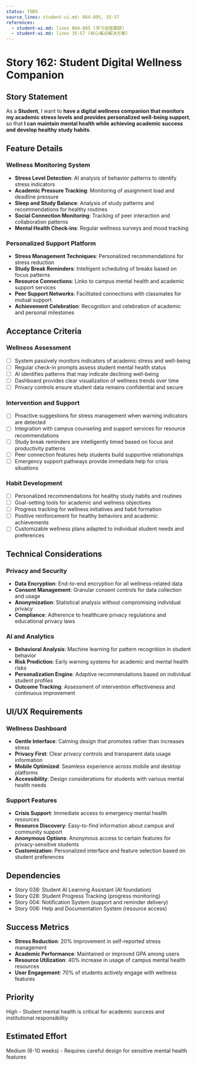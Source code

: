 ```yaml
---
status: TODO
source_lines: student-ui.md: 864-895, 35-57
references:
  - student-ui.md: lines 864-895 (学习进度跟踪)
  - student-ui.md: lines 35-57 (核心痛点解决方案)
---
```


# Story 162: Student Digital Wellness Companion

## Story Statement
As a **Student**, I want to **have a digital wellness companion that monitors my academic stress levels and provides personalized well-being support**, so that **I can maintain mental health while achieving academic success and develop healthy study habits**.

## Feature Details

### Wellness Monitoring System
- **Stress Level Detection**: AI analysis of behavior patterns to identify stress indicators
- **Academic Pressure Tracking**: Monitoring of assignment load and deadline pressure
- **Sleep and Study Balance**: Analysis of study patterns and recommendations for healthy routines
- **Social Connection Monitoring**: Tracking of peer interaction and collaboration patterns
- **Mental Health Check-ins**: Regular wellness surveys and mood tracking

### Personalized Support Platform
- **Stress Management Techniques**: Personalized recommendations for stress reduction
- **Study Break Reminders**: Intelligent scheduling of breaks based on focus patterns
- **Resource Connections**: Links to campus mental health and academic support services
- **Peer Support Networks**: Facilitated connections with classmates for mutual support
- **Achievement Celebration**: Recognition and celebration of academic and personal milestones

## Acceptance Criteria

### Wellness Assessment
- [ ] System passively monitors indicators of academic stress and well-being
- [ ] Regular check-in prompts assess student mental health status
- [ ] AI identifies patterns that may indicate declining well-being
- [ ] Dashboard provides clear visualization of wellness trends over time
- [ ] Privacy controls ensure student data remains confidential and secure

### Intervention and Support
- [ ] Proactive suggestions for stress management when warning indicators are detected
- [ ] Integration with campus counseling and support services for resource recommendations
- [ ] Study break reminders are intelligently timed based on focus and productivity patterns
- [ ] Peer connection features help students build supportive relationships
- [ ] Emergency support pathways provide immediate help for crisis situations

### Habit Development
- [ ] Personalized recommendations for healthy study habits and routines
- [ ] Goal-setting tools for academic and wellness objectives
- [ ] Progress tracking for wellness initiatives and habit formation
- [ ] Positive reinforcement for healthy behaviors and academic achievements
- [ ] Customizable wellness plans adapted to individual student needs and preferences

## Technical Considerations

### Privacy and Security
- **Data Encryption**: End-to-end encryption for all wellness-related data
- **Consent Management**: Granular consent controls for data collection and usage
- **Anonymization**: Statistical analysis without compromising individual privacy
- **Compliance**: Adherence to healthcare privacy regulations and educational privacy laws

### AI and Analytics
- **Behavioral Analysis**: Machine learning for pattern recognition in student behavior
- **Risk Prediction**: Early warning systems for academic and mental health risks
- **Personalization Engine**: Adaptive recommendations based on individual student profiles
- **Outcome Tracking**: Assessment of intervention effectiveness and continuous improvement

## UI/UX Requirements

### Wellness Dashboard
- **Gentle Interface**: Calming design that promotes rather than increases stress
- **Privacy First**: Clear privacy controls and transparent data usage information
- **Mobile Optimized**: Seamless experience across mobile and desktop platforms
- **Accessibility**: Design considerations for students with various mental health needs

### Support Features
- **Crisis Support**: Immediate access to emergency mental health resources
- **Resource Discovery**: Easy-to-find information about campus and community support
- **Anonymous Options**: Anonymous access to certain features for privacy-sensitive students
- **Customization**: Personalized interface and feature selection based on student preferences

## Dependencies
- Story 038: Student AI Learning Assistant (AI foundation)
- Story 028: Student Progress Tracking (progress monitoring)
- Story 004: Notification System (support and reminder delivery)
- Story 006: Help and Documentation System (resource access)

## Success Metrics
- **Stress Reduction**: 20% improvement in self-reported stress management
- **Academic Performance**: Maintained or improved GPA among users
- **Resource Utilization**: 40% increase in usage of campus mental health resources
- **User Engagement**: 70% of students actively engage with wellness features

## Priority
High - Student mental health is critical for academic success and institutional responsibility

## Estimated Effort
Medium (8-10 weeks) - Requires careful design for sensitive mental health features
